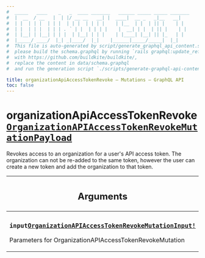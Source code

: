 ```yaml
---
#  _____   ____    _   _  ____ _______   ______ _____ _____ _______
#  |  __  / __   |  | |/ __ __   __| |  ____|  __ _   _|__   __|
#  | |  | | |  | | |  | | |  | | | |    | |__  | |  | || |    | |
#  | |  | | |  | | | . ` | |  | | | |    |  __| | |  | || |    | |
#  | |__| | |__| | | |  | |__| | | |    | |____| |__| || |_   | |
#  |_____/ ____/  |_| _|____/  |_|    |______|_____/_____|  |_|
#  This file is auto-generated by script/generate_graphql_api_content.sh,
#  please build the schema.graphql by running `rails graphql:update_reference_schema`
#  with https://github.com/buildkite/buildkite/,
#  replace the content in data/schema.graphql
#  and run the generation script `./scripts/generate-graphql-api-content.sh`.

title: organizationApiAccessTokenRevoke – Mutations – GraphQL API
toc: false
---
```

<!-- vale off -->
<h1 class="has-pills" data-algolia-exclude>
  organizationApiAccessTokenRevoke
  <a href="/docs/apis/graphql/schemas/object/organizationapiaccesstokenrevokemutationpayload" class="pill pill--object pill--normal-case pill--large" title="Go to OBJECT OrganizationAPIAccessTokenRevokeMutationPayload">
  <code>OrganizationAPIAccessTokenRevokeMutationPayload</code>
</a>

</h1>
<!-- vale on -->


Revokes access to an organization for a user's API access token. The organization can not be re-added to the same token, however the user can create a new token and add the organization to that token.

<table class="responsive-table responsive-table--single-column-rows">
  <thead>
    <th>
      <h2 data-algolia-exclude>Arguments</h2>
    </th>
  </thead>
  <tbody>
    <tr><td><h3 class="is-small has-pills"><code>input</code><a href="/docs/apis/graphql/schemas/input_object/organizationapiaccesstokenrevokemutationinput" class="pill pill--input_object pill--normal-case pill--medium" title="Go to INPUT_OBJECT OrganizationAPIAccessTokenRevokeMutationInput"><code>OrganizationAPIAccessTokenRevokeMutationInput!</code></a></h3><p>Parameters for OrganizationAPIAccessTokenRevokeMutation</p></td></tr>
  </tbody>
</table>
